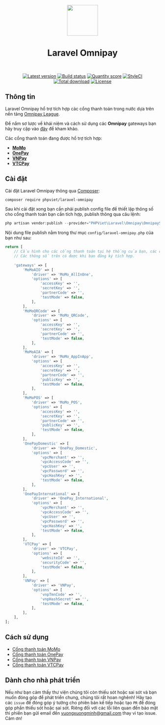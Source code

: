 <p align="center">
    <a href="https://github.com/laravel" target="_blank">
        <img src="https://avatars0.githubusercontent.com/u/958072" height="100px">
    </a>
    <h1 align="center">Laravel Omnipay</h1>
    <br>
    <p align="center">
    <a href="https://packagist.org/packages/phpviet/laravel-omnipay"><img src="https://img.shields.io/packagist/v/phpviet/laravel-omnipay.svg?style=flat-square" alt="Latest version"></a>
    <a href="https://travis-ci.org/phpviet/laravel-omnipay"><img src="https://img.shields.io/travis/phpviet/laravel-omnipay/master.svg?style=flat-square" alt="Build status"></a>
    <a href="https://scrutinizer-ci.com/g/phpviet/laravel-omnipay"><img src="https://img.shields.io/scrutinizer/g/phpviet/laravel-omnipay.svg?style=flat-square" alt="Quantity score"></a>
    <a href="https://styleci.io/repos/189053932"><img src="https://styleci.io/repos/189053932/shield?branch=master" alt="StyleCI"></a>
    <a href="https://packagist.org/packages/phpviet/laravel-omnipay"><img src="https://img.shields.io/packagist/dt/phpviet/laravel-omnipay.svg?style=flat-square" alt="Total download"></a>
    <a href="https://packagist.org/packages/phpviet/laravel-omnipay"><img src="https://img.shields.io/packagist/l/phpviet/laravel-omnipay.svg?style=flat-square" alt="License"></a>
    </p>
</p>

## Thông tin

Laravel Omnipay hổ trợ tích hợp các cổng thanh toán trong nước dựa trên nền tảng [Omnipay League](https://github.com/thephpleague/omnipay).

Để nắm sơ lược về khái niệm và cách sử dụng các **Omnipay** gateways bạn hãy truy cập vào [đây](https://omnipay.thephpleague.com/) 
để kham khảo.

Các cổng thanh toán đang được hổ trợ tích hợp:

+ **[MoMo](https://momo.vn)**
+ **[OnePay](https://onepay.vn)**
+ **[VNPay](https://vnpay.vn)**
+ **[VTCPay](https://vtcpay.vn)**

## Cài đặt

Cài đặt Laravel Omnipay thông qua [Composer](https://getcomposer.org):

```bash
composer require phpviet/laravel-omnipay
```

Sau khi cài đặt xong bạn cần phải publish config file để thiết lập thông số cho cổng thanh toán bạn cần tích hợp, publish thông qua câu lệnh:

```php
php artisan vendor:publish --provider="PHPViet\Laravel\Omnipay\OmnipayServiceProvider" --tag="config"
```

Nội dung file publish nằm trong thư mục `config/laravel-omnipay.php` của bạn như sau:

```php
return [
    // Cấu hình cho các cổng thanh toán tại hệ thống của bạn, các cổng không xài có thể xóa cho gọn hoặc không điền.
    // Các thông số trên có được khi bạn đăng ký tích hợp.
    
    'gateways' => [
        'MoMoAIO' => [
            'driver' => 'MoMo_AllInOne',
            'options' => [
                'accessKey' => '',
                'secretKey' => '',
                'partnerCode' => '',
                'testMode' => false,
            ],
        ],
        'MoMoQRCode' => [
            'driver' => 'MoMo_QRCode',
            'options' => [
                'accessKey' => '',
                'secretKey' => '',
                'partnerCode' => '',
                'testMode' => false,
            ],
        ],
        'MoMoAIA' => [
            'driver' => 'MoMo_AppInApp',
            'options' => [
                'accessKey' => '',
                'secretKey' => '',
                'partnerCode' => '',
                'publicKey' => '',
                'testMode' => false,
            ],
        ],
        'MoMoPOS' => [
            'driver' => 'MoMo_POS',
            'options' => [
                'accessKey' => '',
                'secretKey' => '',
                'partnerCode' => '',
                'publicKey' => '',
                'testMode' => false,
            ],
        ],
        'OnePayDomestic' => [
            'driver' => 'OnePay_Domestic',
            'options' => [
                'vpcMerchant' => '',
                'vpcAccessCode' => '',
                'vpcUser' => '',
                'vpcPassword' => '',
                'vpcHashKey' => '',
                'testMode' => false,
            ],
        ],
        'OnePayInternational' => [
            'driver' => 'OnePay_International',
            'options' => [
                'vpcMerchant' => '',
                'vpcAccessCode' => '',
                'vpcUser' => '',
                'vpcPassword' => '',
                'vpcHashKey' => '',
                'testMode' => false,
            ],
        ],
        'VTCPay' => [
            'driver' => 'VTCPay',
            'options' => [
                'websiteId' => '',
                'securityCode' => '',
                'testMode' => false,
            ],
        ],
        'VNPay' => [
            'driver' => 'VNPay',
            'options' => [
                'vnpTmnCode' => '',
                'vnpHashSecret' => '',
                'testMode' => false,
            ],
        ],
    ],
];
```
## Cách sử dụng

+ [Cổng thanh toán MoMo](/docs/MoMo.md)
+ [Cổng thanh toán OnePay](/docs/OnePay.md)
+ [Cổng thanh toán VNPay](/docs/VNPay.md)
+ [Cổng thanh toán VTCPay](/docs/VTCPay.md)

## Dành cho nhà phát triển

Nếu như bạn cảm thấy thư viện chúng tôi còn thiếu sót hoặc sai sót và bạn muốn đóng góp để phát triển chung, 
chúng tôi rất hoan nghênh! Hãy tạo các `issue` để đóng góp ý tưởng cho phiên bản kế tiếp hoặc tạo `PR` 
để đóng góp phần thiếu sót hoặc sai sót. Riêng đối với các lỗi liên quan đến bảo mật thì phiền bạn gửi email đến
vuongxuongminh@gmail.com thay vì tạo issue. Cảm ơn!
